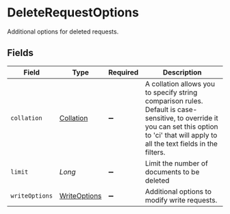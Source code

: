# DeleteRequestOptions

Additional options for deleted requests.


## Fields

| Field                                                                                                                                                                                       | Type                                                                                                                                                                                        | Required                                                                                                                                                                                    | Description                                                                                                                                                                                 |
| ------------------------------------------------------------------------------------------------------------------------------------------------------------------------------------------- | ------------------------------------------------------------------------------------------------------------------------------------------------------------------------------------------- | ------------------------------------------------------------------------------------------------------------------------------------------------------------------------------------------- | ------------------------------------------------------------------------------------------------------------------------------------------------------------------------------------------- |
| `collation`                                                                                                                                                                                 | [Collation](../../models/shared/Collation.md)                                                                                                                                               | :heavy_minus_sign:                                                                                                                                                                          | A collation allows you to specify string comparison rules. Default is case-sensitive, to override it you can set this option to 'ci' that will apply to all the text fields in the filters. |
| `limit`                                                                                                                                                                                     | *Long*                                                                                                                                                                                      | :heavy_minus_sign:                                                                                                                                                                          | Limit the number of documents to be deleted                                                                                                                                                 |
| `writeOptions`                                                                                                                                                                              | [WriteOptions](../../models/shared/WriteOptions.md)                                                                                                                                         | :heavy_minus_sign:                                                                                                                                                                          | Additional options to modify write requests.                                                                                                                                                |